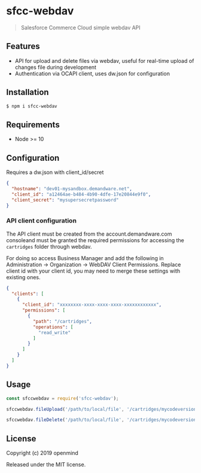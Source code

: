 # sfcc-webdav

>  Salesforce Commerce Cloud simple webdav API

## Features

* API for upload and delete files via webdav, useful for real-time upload of changes file during development
* Authentication via OCAPI client, uses dw.json for configuration

## Installation

```bash
$ npm i sfcc-webdav
```

## Requirements
* Node >= 10

## Configuration

Requires a dw.json with client_id/secret

```json
{
  "hostname": "dev01-mysandbox.demandware.net",
  "client_id": "a12464ae-b484-4b90-4dfe-17e20844e9f0",
  "client_secret": "mysupersecretpassword"
}
```

### API client configuration

The API client must be created from the account.demandware.com consoleand must be granted the required permissions for accessing the `cartridges` folder through webdav.

For doing so access Business Manager and add the following in Administration -> Organization -> WebDAV Client Permissions. Replace client id with your client id, you may need to merge these settings with existing ones.

```json
{
  "clients": [
    {
      "client_id": "xxxxxxxx-xxxx-xxxx-xxxx-xxxxxxxxxxxx",
      "permissions": [
        {
          "path": "/cartridges",
          "operations": [
            "read_write"
          ]
        }
      ]
    }
  ]
}
```

## Usage

```javascript
const sfccwebdav = require('sfcc-webdav');

sfccwebdav.fileUpload('/path/to/local/file', '/cartridges/mycodeversion/app_storefront/cartridge/static/filetoupload');

sfccwebdav.fileDelete('/path/to/local/file', '/cartridges/mycodeversion/app_storefront/cartridge/static/filetodelete');
```


## License

Copyright (c) 2019 openmind

Released under the MIT license.